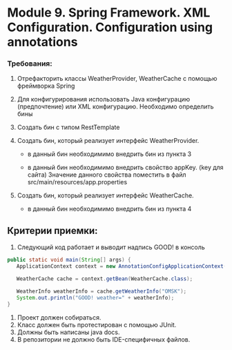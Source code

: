 # Module 9. Spring Framework. XML Configuration. Configuration using annotations

### Требования:
1. Отрефакторить классы WeatherProvider, WeatherCache c помощью фреймворка Spring

2. Для конфигурирования использовать Java конфигурацию (предпочтение) или XML конфигурацию.
   Необходимо определить бины

3. Создать бин с типом RestTemplate

4. Создать бин, который реализует интерфейс WeatherProvider.

   - в данный бин необходимимо внедрить бин из пункта 3

   - в данный бин необходимимо внедрить свойство appKey. (key для сайта)
     Значение данного свойства поместить в файл src/main/resources/app.properties

5. Создать бин, который реализует интерфейс WeatherCache.

   - в данный бин необходимимо внедрить бин из пункта 4



## Критерии приемки:

1. Следующий код работает и выводит надпись GOOD! в консоль

```java
public static void main(String[] args) {
   ApplicationContext context = new AnnotationConfigApplicationContext(MyConfig.class);

   WeatherCache cache = context.getBean(WeatherCache.class);

   WeatherInfo weatherInfo = cache.getWeatherInfo("OMSK");
   System.out.println("GOOD! weather=" + weatherInfo);
}
```

1. Проект должен собираться.
2. Класс должен быть протестирован с помощью JUnit.
3. Должны быть написаны java docs.
4. В репозитории не должно быть IDE-специфичных файлов.